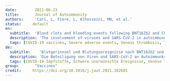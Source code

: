 ```yaml
---
date:        2021-06-23
title:       Journal of Autoimmunity
authors:     'Cari, L, Fiore, L, Alhosseini, MN, et al.'
status:     default
en:
  subtitle:  'Blood clots and bleeding events following BNT162b2 and ChAdOx1 nCoV-19 vaccine: An analysis of European data'
  description: 'The involvement of viruses and SARS-CoV-2 in autoimmune diseases is well known. The recent demonstration that ChAdOx1 nCoV-19 Covid-19 (AstraZeneca) vaccine (ChA) favors the production of anti-platelet factor 4 (anti-PF4) antibodies, blood clots, and thrombocytopenia raises the question of whether other anti-CoViD-19 vaccines favor the same patterns of events. We assessed the frequency of severe adverse events (SAEs) documented in the EudraVigilance European database up to April 16, 2021 related to thrombocytopenia, bleeding, and blood clots in recipients of ChA compared to that of recipients of the BNT162b2 Covid-19 (Pfizer/BioNTech) vaccine (BNT). ChA administration was associated with a much higher frequency of SAEs in each AE Reaction Group as compared with that elicited by BNT. When considering AEs caused by thrombocytopenia, bleeding and blood clots, we observed 33 and 151 SAEs/1 million doses in BNT and ChA recipients, respectively. When considering patients with AEs related to cerebral/splanchnic venous thrombosis, and/or thrombocytopenia, we documented 4 and 30 SAEs and 0.4 and 4.8 deaths/1 million doses for BNT and ChA recipients, respectively. The highest risk following ChA vaccination is in young people and, likely, women of reproductive age, as suggested by hypothesized scenarios. In conclusion, the immune reaction promoted by ChA vaccine may lead to not only thrombocytopenia and cerebral/splanchnic venous thrombosis but also other thrombotic and thromboembolic SAEs. These events are not favored by BNT vaccine. Our study may help in the evaluation of the benefit/risk profile of the ChA vaccine considering the epidemic curve present in a country.'
  tags: [COVID-19 vaccines, Severe adverse events, Venous thrombosis, Thrombocytopenia, Risk factors]
de: 
  subtitle:    'Blutgerinnsel und Blutungsereignisse nach BNT162b2 und ChAdOx1 nCoV-19-Impfstoff: Eine Analyse der europäischen Daten'
  description: 'Die Beteiligung von Viren und SARS-CoV-2 an Autoimmunkrankheiten ist allgemein bekannt. Der jüngste Nachweis, dass der Impfstoff ChAdOx1 nCoV-19 Covid-19 (AstraZeneca) die Bildung von Antikörpern gegen den Thrombozytenfaktor 4 (Anti-PF4), Blutgerinnsel und Thrombozytopenie begünstigt, wirft die Frage auf, ob andere Anti-CoViD-19-Impfstoffe die gleichen Ereignismuster begünstigen. Wir untersuchten die Häufigkeit von schwerwiegenden unerwünschten Ereignissen (SAEs), die in der europäischen EudraVigilance-Datenbank bis zum 16. April 2021 im Zusammenhang mit Thrombozytopenie, Blutungen und Blutgerinnseln bei Empfängern von ChA dokumentiert wurden, im Vergleich zu Empfängern des Impfstoffs BNT162b2 Covid-19 (Pfizer/BioNTech) (BNT). Die Verabreichung von ChA war mit einer wesentlich höheren Häufigkeit von SAEs in jeder AE-Reaktionsgruppe verbunden als die von BNT hervorgerufene. Betrachtet man die durch Thrombozytopenie, Blutungen und Blutgerinnsel verursachten SUEs, so wurden bei BNT- und ChA-Empfängern 33 bzw. 151 SUEs/1 Million Dosen beobachtet. Bei Patienten mit Nebenwirkungen im Zusammenhang mit zerebraler/planchialer Venenthrombose und/oder Thrombozytopenie dokumentierten wir 4 bzw. 30 SUEs und 0,4 bzw. 4,8 Todesfälle/1 Million Dosen bei BNT- und ChA-Empfängern. Das höchste Risiko nach einer ChA-Impfung besteht bei jungen Menschen und wahrscheinlich auch bei Frauen im gebärfähigen Alter, wie die angenommenen Szenarien vermuten lassen. Zusammenfassend lässt sich sagen, dass die durch den ChA-Impfstoff ausgelöste Immunreaktion nicht nur zu Thrombozytopenie und zerebralen/planchialen Venenthrombosen, sondern auch zu anderen thrombotischen und thromboembolischen SAEs führen kann. Diese Ereignisse werden durch den BNT-Impfstoff nicht begünstigt. Unsere Studie kann bei der Bewertung des Nutzen-Risiko-Profils des ChA-Impfstoffs unter Berücksichtigung der epidemischen Kurve in einem Land hilfreich sein.'
  tags: [COVID-19-Impfstoffe, Schwere unerwünschte Ereignisse, Venöse Thrombose, Thrombozytopenie, Risikofaktoren]
group:       "Vaccines"
credit:     https://doi.org/10.1016/j.jaut.2021.102685
---
```

<object data="{{ page.link }}" style='height:calc(100vh - 400px); width: 100%' type='application/pdf'></object>